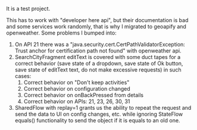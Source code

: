 It is a test project.

This has to work with "developer here api", but their documentation is bad and some services work randomly, that is why I migrated to geoapify and openweather.
Some problems I bumped into:
1) On API 21 there was a "java.security.cert.CertPathValidatorException: Trust anchor for certification path not found" with openweather api.
2) SearchCityFragment editText is covered with some duct tapes for a correct behavior (save state of a dropdown, save state of Ok button, save state of editText text, do not make excessive requests) in such cases:
   1) Correct behavior on "Don't keep activities"
   2) Correct behavior on configuration changed
   3) Correct behavior on onBackPressed from details
   4) Correct behavior on APIs: 21, 23, 26, 30, 31
3) SharedFlow with replay=1 grants us the ability to repeat the request and send the data to UI on config changes, etc. while ignoring StateFlow equals() functionality to send the object if it is equals to an old one.